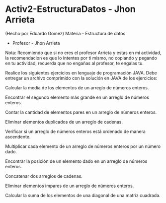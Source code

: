 # Activ2-EstructuraDatos - Jhon Arrieta

(Hecho por Eduardo Gomez) 
Materia - Estructura de datos
- Profesor - Jhon Arrieta

Nota: Recomiendo que si no eres el profesor Arrieta y estas en mi actividad, la recomendacion es que lo intentes por ti mismo, no copiando y pegando en tu actividad, recuerda que no engañas al profesor, te engalas tu.

Realice los siguientes ejercicios en lenguaje de programación JAVA. Debe entregar un archivo comprimido con la solución en JAVA de los ejercicios:

Calcular la media de los elementos de un arreglo de números enteros.

Encontrar el segundo elemento más grande en un arreglo de números enteros.

Contar la cantidad de elementos pares en un arreglo de números enteros.

Eliminar elementos duplicados de un arreglo de cadenas.

Verificar si un arreglo de números enteros está ordenado de manera ascendente.

Multiplicar cada elemento de un arreglo de números enteros por un número dado.

Encontrar la posición de un elemento dado en un arreglo de números enteros.

Concatenar dos arreglos de cadenas.

Eliminar elementos impares de un arreglo de números enteros.

Calcular la suma de los elementos de una diagonal de una matriz cuadrada.



